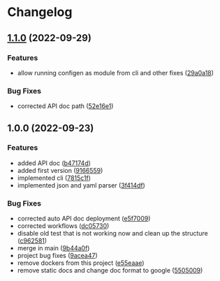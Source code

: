 # Changelog

## [1.1.0](https://github.com/lingjie00/configen/compare/v1.0.0...v1.1.0) (2022-09-29)


### Features

* allow running configen as module from cli and other fixes ([29a0a18](https://github.com/lingjie00/configen/commit/29a0a18c58eb2ed0974bf3d0d2d1a511d65883c9))


### Bug Fixes

* corrected API doc path ([52e16e1](https://github.com/lingjie00/configen/commit/52e16e1b44b20be020f8f5d8724303ef12651952))

## 1.0.0 (2022-09-23)


### Features

* added API doc ([b47174d](https://github.com/lingjie00/configen/commit/b47174dc80121ca90180e69e59e9dc7de7fdaadd))
* added first version ([9166559](https://github.com/lingjie00/configen/commit/916655968ce2972450ac2307490eacd32879db7f))
* implemented cli ([7815c1f](https://github.com/lingjie00/configen/commit/7815c1f8a26be3370d26938e432286d2f7439064))
* implemented json and yaml parser ([3f414df](https://github.com/lingjie00/configen/commit/3f414dfd07098bda5e6f6f36958d8e4f797922ad))


### Bug Fixes

* corrected auto API doc deployment ([e5f7009](https://github.com/lingjie00/configen/commit/e5f70097e8767e479acec1a3c133b7548fcc76d8))
* corrected workflows ([dc05730](https://github.com/lingjie00/configen/commit/dc05730a1e79c1260b7dc8551e5d78d8d370a2ce))
* disable old test that is not working now and clean up the structure ([c962581](https://github.com/lingjie00/configen/commit/c9625815e62608de8fa1c9313aed370bed9b30aa))
* merge in main ([9b44a0f](https://github.com/lingjie00/configen/commit/9b44a0f3948c3334dd33009f1e1d415f3e0cafdc))
* project bug fixes ([9acea47](https://github.com/lingjie00/configen/commit/9acea47cb82d7ad04853eb7edc48ff3ba4a66908))
* remove dockers from this project ([e55eaae](https://github.com/lingjie00/configen/commit/e55eaae991362718b493cfbb674a599ceaccd3e1))
* remove static docs and change doc format to google ([5505009](https://github.com/lingjie00/configen/commit/5505009262a9711e1742a4e6b1d4373f14ffce29))
